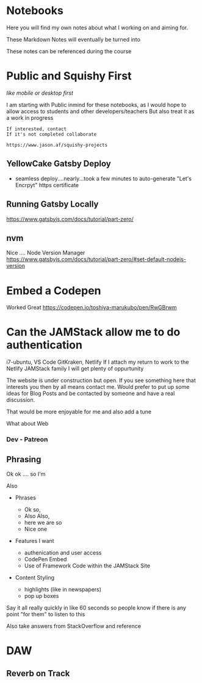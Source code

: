 # Notebooks
Here you will find my own notes about what I working on and aiming for. 

These Markdown Notes will eventually be turned into 

These notes can be referenced during the course 

# Public and Squishy First
_like mobile or desktop first_

I am starting with Public inmind for these notebooks, as I would hope to allow access to students and other developers/teachers
But also treat it as a work in progress

    If interested, contact
    If it's not completed collaborate

    https://www.jason.af/squishy-projects


## YellowCake Gatsby Deploy
 - seamless deploy....nearly...took a few minutes to auto-generate "Let's Encrpyt" https certificate


## Running Gatsby Locally
https://www.gatsbyjs.com/docs/tutorial/part-zero/

## nvm
Nice .... Node Version Manager 
https://www.gatsbyjs.com/docs/tutorial/part-zero/#set-default-nodejs-version

# Embed a Codepen
Worked Great
https://codepen.io/toshiya-marukubo/pen/RwGBrwm

# Can the JAMStack allow me to do authentication
i7-ubuntu, VS Code GitKraken, Netlify
If I attach my return to work to the Netlify JAMStack family I will get plenty of oppurtunity 

The website is under construction but open. If you see something here that interests you then by all means contact me. Would prefer to put up some ideas for Blog Posts and be contacted by someone and have a real discussion.

That would be more enjoyable for me and also add a tune 

What about Web


### Dev - Patreon


## Phrasing

Ok ok .... so I'm 

Also 

- Phrases
    - Ok so,
    - Also Also,
    - here we are so
    - Nice one


- Features I want
    - authenication and user access
    - CodePen Embed
    - Use of Framework Code within the JAMStack Site

- Content Styling
    - highlights (like in newspapers)
    - pop up boxes

Say it all really quickly in like 60 seconds so people know if there is any point "for them" to listen to this 

Also take answers from StackOverflow and reference


# DAW 

## Reverb on Track